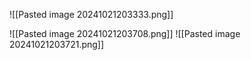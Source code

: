![[Pasted image 20241021203333.png]]

![[Pasted image 20241021203708.png]]
![[Pasted image 20241021203721.png]]
